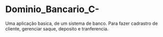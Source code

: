 # Dominio_Bancario_C-

Uma aplicação basica, de um sistema de banco. Para fazer cadrastro de cliente, gerenciar saque, deposito e tranferencia.